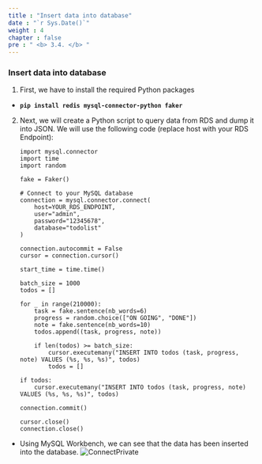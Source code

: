 ```yaml
---
title : "Insert data into database"
date : "`r Sys.Date()`"
weight : 4
chapter : false
pre : " <b> 3.4. </b> "
---
```


### Insert data into database
1. First, we have to install the required Python packages

 - **```pip install redis mysql-connector-python faker```**

2. Next, we will create a Python script to query data from RDS and dump it into JSON. We will use the following code (replace host with your RDS Endpoint):

	```from faker import Faker
	import mysql.connector
	import time
	import random

	fake = Faker()

	# Connect to your MySQL database
	connection = mysql.connector.connect(
		host=YOUR_RDS_ENDPOINT,
		user="admin",
		password="12345678",
		database="todolist"
	)

	connection.autocommit = False
	cursor = connection.cursor()

	start_time = time.time()

	batch_size = 1000
	todos = []

	for _ in range(210000):
		task = fake.sentence(nb_words=6)
		progress = random.choice(["ON GOING", "DONE"])
		note = fake.sentence(nb_words=10)
		todos.append((task, progress, note))
		
		if len(todos) >= batch_size:
			cursor.executemany("INSERT INTO todos (task, progress, note) VALUES (%s, %s, %s)", todos)
			todos = []  

	if todos:
		cursor.executemany("INSERT INTO todos (task, progress, note) VALUES (%s, %s, %s)", todos)

	connection.commit()

	cursor.close()
	connection.close()
	```
 - Using MySQL Workbench, we can see that the data has been inserted into the database.
![ConnectPrivate](/images/3.Createdatabase/3.4-cachetesting/001-cachetesting.png)

 


  

